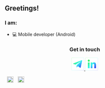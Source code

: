 ## Greetings!

### I am:

- 💻 Mobile developer (Android)

<h3 align="center">Get in touch</h3>

<p align="center">
  <a href="https://t.me/chilcotin" target="_blank">
    <img
      src="https://raw.githubusercontent.com/chilcotinn/chilcotinn/master/resources/icon_telegram.svg"
      alt="telegram contact icon"
      width="40"
      height="40"
    />
  </a>
  <a href="https://www.linkedin.com/in/chilcotin" target="_blank">
    <img
      src="https://raw.githubusercontent.com/chilcotinn/chilcotinn/master/resources/icon_linkedin.svg"
      alt="linkedin contact icon"
      width="40"
      height="40"
    />
  </a>
</p>

<table style="width: 100%;">
  <tr style="border-style:hidden;" >
    <td>
      <img  style="width: 100%; height: 100%; "
        src="https://github-readme-stats.vercel.app/api/top-langs?username=chilcotinn&show_icons=true&locale=en&layout=compact&count_private=true&theme=tokyonight"
      />
    </td>
    <td>
      <img style="width: 100%; height: 100%;"
        src="https://github-readme-streak-stats.herokuapp.com/?user=chilcotinn&theme=tokyonight&border_radius=16" />
    </td>
  </tr>
</table>

